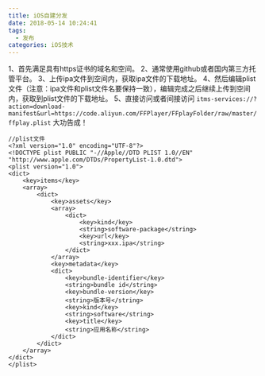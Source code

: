 ```yaml
---
title: iOS自建分发
date: 2018-05-14 10:24:41
tags:
  - 发布
categories: iOS技术
---
```

1、首先满足具有https证书的域名和空间。
2、通常使用github或者国内第三方托管平台。
3、上传ipa文件到空间内，获取ipa文件的下载地址。
4、然后编辑plist文件（注意：ipa文件和plist文件名要保持一致），编辑完成之后继续上传到空间内，获取到plist文件的下载地址。
5、直接访问或者间接访问 ```itms-services://?action=download-manifest&url=https://code.aliyun.com/FFPlayer/FFplayFolder/raw/master/ffplay.plist```
大功告成！

```
//plist文件
<?xml version="1.0" encoding="UTF-8"?>
<!DOCTYPE plist PUBLIC "-//Apple//DTD PLIST 1.0//EN" "http://www.apple.com/DTDs/PropertyList-1.0.dtd">
<plist version="1.0">
<dict>
	<key>items</key>
	<array>
		<dict>
			<key>assets</key>
			<array>
				<dict>
					<key>kind</key>
					<string>software-package</string>
					<key>url</key>
					<string>xxx.ipa</string>
				</dict>
			</array>
			<key>metadata</key>
			<dict>
				<key>bundle-identifier</key>
				<string>bundle id</string>
				<key>bundle-version</key>
				<string>版本号</string>
				<key>kind</key>
				<string>software</string>
				<key>title</key>
				<string>应用名称</string>
			</dict>
		</dict>
	</array>
</dict>
</plist>
```

